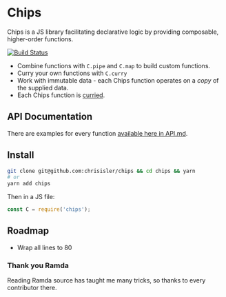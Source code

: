 # Chips
Chips is a JS library facilitating declarative logic by providing composable, higher-order functions.

[![Build Status](https://travis-ci.org/chrisisler/chips.svg?branch=master)](https://travis-ci.org/chrisisler/chips)

* Combine functions with `C.pipe` and `C.map` to build custom functions.
* Curry your own functions with `C.curry`
* Work with immutable data - each Chips function operates on a _copy_ of the supplied data.
* Each Chips function is [curried](https://www.sitepoint.com/currying-in-functional-javascript/).

## API Documentation
There are examples for every function [available here in API.md](https://github.com/chrisisler/chips/blob/master/API.md).

## Install
```bash
git clone git@github.com:chrisisler/chips && cd chips && yarn
# or
yarn add chips
```
Then in a JS file:
```javascript
const C = require('chips');
```

## Roadmap
- Wrap all lines to 80

### Thank you Ramda
Reading Ramda source has taught me many tricks, so thanks to every contributor there.
